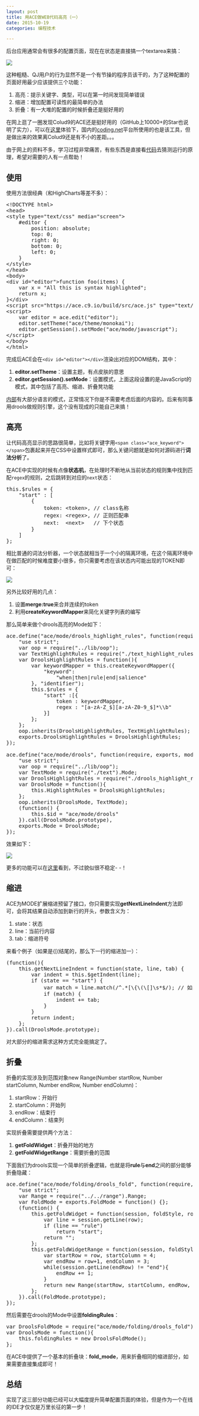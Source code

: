 ```yaml
---
layout: post
title: 用ACE做WEB代码高亮（一）
date: 2015-10-19
categories: 编程技术

---
```


后台应用通常会有很多的配置页面，现在在状态是直接搞一个textarea来搞：

![](http://7xiz10.com1.z0.glb.clouddn.com/ACE-1.PNG)

这种粗糙、QJ用户的行为显然不是一个有节操的程序员该干的，为了这种配置的页面好用最少应该提供三个功能：

1. 高亮：提示关键字、类型，可以在第一时间发现简单错误
2. 缩进：增加配置可读性的最简单的办法
3. 折叠：有一大堆的配置的时候折叠还是挺好用的

在网上逛了一圈发现Colud9的ACE还是挺好用的（GitHub上10000+的Star也说明了实力），可以在[这里](https://ace.c9.io/build/kitchen-sink.html)体验下，国内的[coding.net](https://coding.net/)平台所使用的也是该工具，但是做出来的效果离Colud9还是有不小的差距。。。

由于网上的资料不多，学习过程非常痛苦，有些东西是直接看[代码](https://github.com/ajaxorg/ace)去猜测运行的原理，希望对需要的人有一点帮助！

## 使用

使用方法很经典（和HighCharts等差不多）：

<pre class="prettyprint">
&lt;!DOCTYPE html&gt;
&lt;head&gt;
&lt;style type="text/css" media="screen"&gt;
    #editor {
        position: absolute;
        top: 0;
        right: 0;
        bottom: 0;
        left: 0;
    }
&lt;/style&gt;
&lt;/head&gt;
&lt;body&gt;
&lt;div id="editor"&gt;function foo(items) {
    var x = "All this is syntax highlighted";
    return x;
}&lt;/div&gt;
&lt;script src="https://ace.c9.io/build/src/ace.js" type="text/javascript" charset="utf-8"&gt;&lt;/script&gt;
&lt;script&gt;
    var editor = ace.edit("editor");
    editor.setTheme("ace/theme/monokai");
	editor.getSession().setMode("ace/mode/javascript");
&lt;/script&gt;
&lt;/body&gt;
&lt;/html&gt;
</pre>

完成后ACE会在`<div id="editor"></div>`渲染出对应的DOM结构，其中：

1. **editor.setTheme**：设置主题，有点皮肤的意思
2. **editor.getSession().setMode**：设置模式，上面这段设置的是JavaScript的模式，其中包括了高亮、缩进、折叠凳功能

[内部](https://github.com/ajaxorg/ace/tree/master/lib/ace/mode)有大部分语言的模式，正常情况下你是不需要考虑后面的内容的。后来有同事用drools做规则引擎，这个没有现成的只能自己来搞！

## 高亮

让代码高亮显示的思路很简单，比如将关键字用`<span class="ace_keyword"></span>`包裹起来并在CSS中设置样式即可，那么关键问题就是如何对源码进行**词法分析**了。

在ACE中实现的时候有点像**状态机**，在处理时不断地从当前状态的规则集中找到匹配`regex`的规则，之后跳转到对应的`next`状态：

<pre class="prettyprint">
this.$rules = {
    "start" : [
        {
            token: &lt;token&gt;, // class名称
            regex: &lt;regex&gt;, // 正则匹配串
            next:  &lt;next&gt;   // 下个状态
        }
    ]
};
</pre>

相比普通的词法分析器，一个状态就相当于一个小的隔离环境，在这个隔离环境中在做匹配的时候难度要小很多，你只需要考虑在该状态内可能出现的TOKEN即可：

![](http://7xiz10.com1.z0.glb.clouddn.com/ACE-2.PNG)

另外比较好用的几点：

1. 设置**merge:true**来合并连续的token
2. 利用**createKeywordMapper**来简化关键字列表的编写

那么简单来做个drools高亮的Mode如下：

<pre class="prettyprint">
ace.define("ace/mode/drools_highlight_rules", function(require, exports, module) {
    "use strict";
    var oop = require("../lib/oop");
    var TextHighlightRules = require("./text_highlight_rules").TextHighlightRules;
    var DroolsHighlightRules = function(){
        var keywordMapper = this.createKeywordMapper({
            "keyword":
                "when|then|rule|end|salience"
        }, "identifier");
        this.$rules = {
            "start" :[{
                token : keywordMapper,
                regex : "[a-zA-Z_$][a-zA-Z0-9_$]*\\b"
            }]
        };
    };
    oop.inherits(DroolsHighlightRules, TextHighlightRules);
    exports.DroolsHighlightRules = DroolsHighlightRules;
});
 
ace.define("ace/mode/drools", function(require, exports, module) {
    "use strict";
    var oop = require("../lib/oop");
    var TextMode = require("./text").Mode;
    var DroolsHighlightRules = require("./drools_highlight_rules").DroolsHighlightRules;
    var DroolsMode = function(){
        this.HighlightRules = DroolsHighlightRules;
    };
    oop.inherits(DroolsMode, TextMode);
    (function() {
        this.$id = "ace/mode/drools"
    }).call(DroolsMode.prototype),
    exports.Mode = DroolsMode;
});
</pre>

效果如下：

![](http://7xiz10.com1.z0.glb.clouddn.com/ACE-3.PNG)

更多的功能可以在[这里](https://ace.c9.io/#nav=higlighter)看到，不过貌似很不稳定- -！

## 缩进

ACE为MODE扩展缩进预留了接口，你只需要实现**getNextLineIndent**方法即可，会将其结果自动添加到新行的开头，参数含义为：

1. state：状态
2. line：当前行内容
3. tab：缩进符号

来看个例子（如果是{[(结尾的，那么下一行的缩进加一）：

<pre class="prettyprint">
(function(){
    this.getNextLineIndent = function(state, line, tab) {
        var indent = this.$getIndent(line);
        if (state == "start") {
            var match = line.match(/^.*[\{\(\[]\s*$/); // 如果是{[(结尾的，那么下一行的缩进加一
            if (match) {
                indent += tab;
            }
        }
        return indent;
    };
}).call(DroolsMode.prototype);
</pre>

对大部分的缩进需求这种方式完全能搞定了。

## 折叠

折叠的实现涉及到范围对象new Range(Number startRow, Number startColumn, Number endRow, Number endColumn)：

1. startRow：开始行
2. startColumn：开始列
3. endRow：结束行
4. endColumn：结束列

实现折叠需要提供两个方法：

1. **getFoldWidget**：折叠开始的地方
2. **getFoldWidgetRange**：需要折叠的范围

下面我们为drools实现一个简单的折叠逻辑，也就是将**rule**与**end**之间的部分能够折叠隐藏：

<pre class="prettyprint">
ace.define("ace/mode/folding/drools_fold", function(require, exports, module) {
    "use strict";
    var Range = require("../../range").Range;
    var FoldMode = exports.FoldMode = function() {};
    (function() {
        this.getFoldWidget = function(session, foldStyle, row) {
            var line = session.getLine(row);
            if (line == "rule")
                return "start";
            return "";
        };
        this.getFoldWidgetRange = function(session, foldStyle, row) {
            var startRow = row, startColumn = 4;
            var endRow = row+1, endColumn = 3;
            while(session.getLine(endRow) != "end"){
                endRow += 1;
            }
            return new Range(startRow, startColumn, endRow, endColumn);
        };
    }).call(FoldMode.prototype);
});
</pre>

然后需要在drools的Mode中设置**foldingRules**：

<pre class="prettyprint">
var DroolsFoldMode = require("ace/mode/folding/drools_fold").FoldMode;
var DroolsMode = function(){
    this.foldingRules = new DroolsFoldMode();
};
</pre>

在ACE中提供了一个基本的折叠块：**fold_mode**，用来折叠相同的缩进部分，如果需要直接集成即可！

## 总结

实现了这三部分功能已经可以大幅度提升简单配置页面的体验，但是作为一个在线的IDE才仅仅是万里长征的第一步！